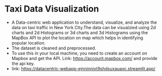 # Taxi Data Visualization
- A Data-centric web application to understand, visualize, and analyze the data on taxi traffic in New York City.The data can be visualzied using 2d charts and 2d Histograms or 3d charts and 3d Histograms using the MapBox API to plot the location on map which helps in identifying popular location.
- The dataset is cleaned and preprocessed.
- To use this in your local machine, you need to create an account on Mapbox and get the API. Link: https://account.mapbox.com/ and provide the api key.
- link: https://datacentric-webapp-ejnninnixt9shdsuxauaxc.streamlit.app/
